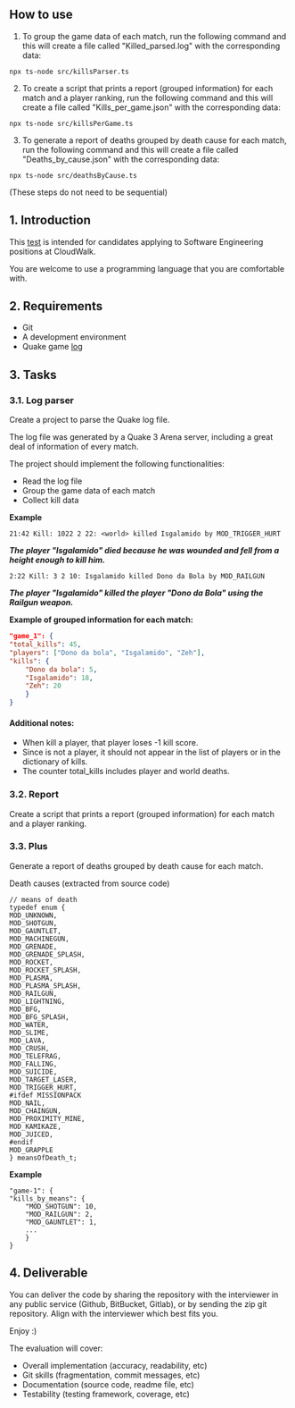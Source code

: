 ## How to use

1. To group the game data of each match, run the following command and this will create a file called "Killed_parsed.log" with the corresponding data:

```
npx ts-node src/killsParser.ts
```

2. To create a script that prints a report (grouped information) for each match and a player ranking, run the following command and this will create a file called "Kills_per_game.json" with the corresponding data:

```
npx ts-node src/killsPerGame.ts
```

3. To generate a report of deaths grouped by death cause for each match, run the following command and this will create a file called "Deaths_by_cause.json" with the corresponding data:

```
npx ts-node src/deathsByCause.ts
```

(These steps do not need to be sequential)

## 1. Introduction

This [test](https://gist.github.com/cloudwalk-tests/704a555a0fe475ae0284ad9088e203f1#software-engineer-test) is intended for candidates applying to Software Engineering positions at CloudWalk.

You are welcome to use a programming language that you are comfortable with.

## 2. Requirements

-   Git
-   A development environment
-   Quake game [log](https://gist.github.com/cloudwalk-tests/be1b636e58abff14088c8b5309f575d8)

## 3. Tasks

### 3.1. Log parser

Create a project to parse the Quake log file.

The log file was generated by a Quake 3 Arena server, including a great deal of information of every match.

The project should implement the following functionalities:

-   Read the log file
-   Group the game data of each match
-   Collect kill data

**Example**

```
21:42 Kill: 1022 2 22: <world> killed Isgalamido by MOD_TRIGGER_HURT
```

**_The player "Isgalamido" died because he was wounded and fell from a height enough to kill him._**

```
2:22 Kill: 3 2 10: Isgalamido killed Dono da Bola by MOD_RAILGUN
```

**_The player "Isgalamido" killed the player "Dono da Bola" using the Railgun weapon._**

**Example of grouped information for each match:**

```json
"game_1": {
"total_kills": 45,
"players": ["Dono da bola", "Isgalamido", "Zeh"],
"kills": {
	"Dono da bola": 5,
	"Isgalamido": 18,
	"Zeh": 20
	}
}
```

#### Additional notes:

-   When <world> kill a player, that player loses -1 kill score.
-   Since <world> is not a player, it should not appear in the list of players or in the dictionary of kills.
-   The counter total_kills includes player and world deaths.

### 3.2. Report

Create a script that prints a report (grouped information) for each match and a player ranking.

### 3.3. Plus

Generate a report of deaths grouped by death cause for each match.

Death causes (extracted from source code)

```
// means of death
typedef enum {
MOD_UNKNOWN,
MOD_SHOTGUN,
MOD_GAUNTLET,
MOD_MACHINEGUN,
MOD_GRENADE,
MOD_GRENADE_SPLASH,
MOD_ROCKET,
MOD_ROCKET_SPLASH,
MOD_PLASMA,
MOD_PLASMA_SPLASH,
MOD_RAILGUN,
MOD_LIGHTNING,
MOD_BFG,
MOD_BFG_SPLASH,
MOD_WATER,
MOD_SLIME,
MOD_LAVA,
MOD_CRUSH,
MOD_TELEFRAG,
MOD_FALLING,
MOD_SUICIDE,
MOD_TARGET_LASER,
MOD_TRIGGER_HURT,
#ifdef MISSIONPACK
MOD_NAIL,
MOD_CHAINGUN,
MOD_PROXIMITY_MINE,
MOD_KAMIKAZE,
MOD_JUICED,
#endif
MOD_GRAPPLE
} meansOfDeath_t;
```

**Example**

```
"game-1": {
"kills_by_means": {
	"MOD_SHOTGUN": 10,
	"MOD_RAILGUN": 2,
	"MOD_GAUNTLET": 1,
	...
	}
}
```

## 4. Deliverable

You can deliver the code by sharing the repository with the interviewer in any public service (Github, BitBucket, Gitlab), or by sending the zip git repository. Align with the interviewer which best fits you.

Enjoy :)

The evaluation will cover:

-   Overall implementation (accuracy, readability, etc)
-   Git skills (fragmentation, commit messages, etc)
-   Documentation (source code, readme file, etc)
-   Testability (testing framework, coverage, etc)
